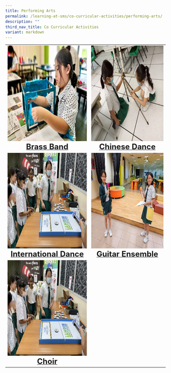 ```yaml
---
title: Performing Arts
permalink: /learning-at-sms/co-curricular-activities/performing-arts/
description: ""
third_nav_title: Co Curricular Activities
variant: markdown
---
```



<table>
<tbody><tr>
		<td><a href="/learning-at-sms/co-curricular-activities/brass-band/"><img alt="artclub" src="/images/CCAs/Art%20Club/artclub.jpg" style="width:450px;height:300px;"><b></b><center><font size="5"><b>Brass Band</b></font></center></a></td>
<td><a href="/learning-at-sms/co-curricular-activities/chinese-dance/"><img alt="infocc" src="/images/2021icc%2014.jpg" style="width:450px;height:300px;"><center><font size="5"><b>Chinese Dance</b></font></center></a></td>
</tr>
	<tr>
		<td><a href="/learning-at-sms/co-curricular-activities/international-dance/"><img alt="sciclub" src="/images/CCAs/Sci%20and%20Environment%20Club/sci%20env%20club%20(7).JPG" style="width:450px;height:300px;"><center><font size="5"><b>International Dance</b></font></center></a></td>
		<td><a href="/learning-at-sms/co-curricular-activities/guitar-ensemble/"><img alt="star" src="/images/CCAs/STAR/star01.jpg" style="width:450px;height:300px;"><center><font size="5"><b>Guitar Ensemble</b></font></center></a></td>
</tr>
		<tr>
		<td><a href="/learning-at-sms/co-curricular-activities/choir/"><img alt="sciclub" src="/images/CCAs/Sci%20and%20Environment%20Club/sci%20env%20club%20(7).JPG" style="width:450px;height:300px;"><center><font size="5"><b>Choir</b></font></center></a></td>
		<td></td>
</tr>
	</tbody></table>
